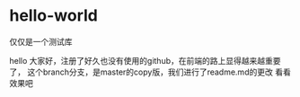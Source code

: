 # hello-world
仅仅是一个测试库

hello 大家好，注册了好久也没有使用的github，在前端的路上显得越来越重要了，
这个branch分支，是master的copy版，我们进行了readme.md的更改
看看效果吧
